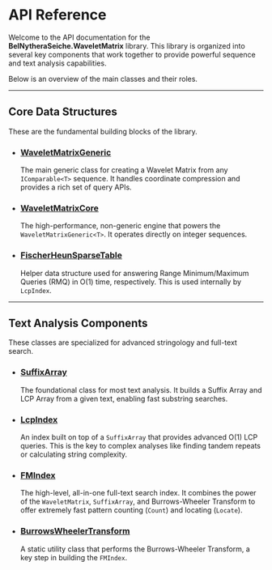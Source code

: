 # API Reference

Welcome to the API documentation for the **BelNytheraSeiche.WaveletMatrix** library. This library is organized into several key components that work together to provide powerful sequence and text analysis capabilities.

Below is an overview of the main classes and their roles.

---

## Core Data Structures

These are the fundamental building blocks of the library.

- ### [WaveletMatrixGeneric<T>](BelNytheraSeiche.WaveletMatrix.WaveletMatrixGeneric-1.yml)
  The main generic class for creating a Wavelet Matrix from any `IComparable<T>` sequence. It handles coordinate compression and provides a rich set of query APIs.

- ### [WaveletMatrixCore](BelNytheraSeiche.WaveletMatrix.WaveletMatrixCore.yml)
  The high-performance, non-generic engine that powers the `WaveletMatrixGeneric<T>`. It operates directly on integer sequences.

- ### [FischerHeunSparseTable<T>](BelNytheraSeiche.WaveletMatrix.FischerHeunSparseTable-1.yml)
  Helper data structure used for answering Range Minimum/Maximum Queries (RMQ) in O(1) time, respectively. This is used internally by `LcpIndex`.

---

## Text Analysis Components

These classes are specialized for advanced stringology and full-text search.

- ### [SuffixArray](BelNytheraSeiche.WaveletMatrix.SuffixArray.yml)
  The foundational class for most text analysis. It builds a Suffix Array and LCP Array from a given text, enabling fast substring searches.

- ### [LcpIndex](BelNytheraSeiche.WaveletMatrix.LcpIndex.yml)
  An index built on top of a `SuffixArray` that provides advanced O(1) LCP queries. This is the key to complex analyses like finding tandem repeats or calculating string complexity.

- ### [FMIndex](BelNytheraSeiche.WaveletMatrix.FMIndex.yml)
  The high-level, all-in-one full-text search index. It combines the power of the `WaveletMatrix`, `SuffixArray`, and Burrows-Wheeler Transform to offer extremely fast pattern counting (`Count`) and locating (`Locate`).

- ### [BurrowsWheelerTransform](BelNytheraSeiche.WaveletMatrix.BurrowsWheelerTransform.yml)
  A static utility class that performs the Burrows-Wheeler Transform, a key step in building the `FMIndex`.
